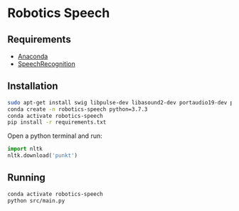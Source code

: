 # Robotics Speech

## Requirements
* [Anaconda](https://www.anaconda.com/)
* [SpeechRecognition](https://github.com/Uberi/speech_recognition)

## Installation

```bash
sudo apt-get install swig libpulse-dev libasound2-dev portaudio19-dev python-pyaudio python3-pyaudio
conda create -n robotics-speech python=3.7.3
conda activate robotics-speech
pip install -r requirements.txt
```

Open a python terminal and run:

```python
import nltk
nltk.download('punkt')
```

## Running

```bash
conda activate robotics-speech
python src/main.py
```